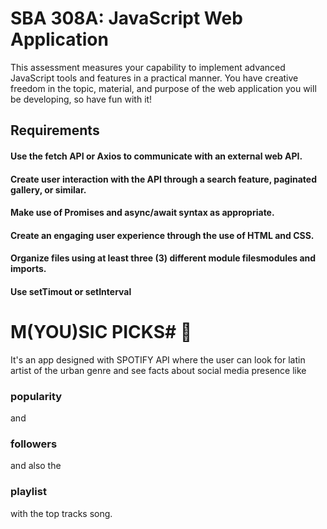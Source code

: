 
# SBA 308A: JavaScript Web Application  <br>

<p> This assessment measures your capability to implement advanced JavaScript tools and features in a practical manner. You have creative freedom in the topic, material, and purpose of the web application you will be developing, so have fun with it! </p>
                    <h2> Requirements </h2> 

#### Use the fetch API or Axios to communicate with an external web API. <br>
#### Create user interaction with the API through a search feature, paginated gallery, or similar.<br> 
#### Make use of Promises and async/await syntax as appropriate.<br>
#### Create an engaging user experience through the use of HTML and CSS.<br>
#### Organize files using at least three (3) different module filesmodules and imports.<br>
#### Use setTimout or setInterval<br>

# M(YOU)SIC PICKS# 💎

<p> It's an app designed with SPOTIFY API where the user can look for latin artist of the urban genre and see facts about social media presence like <h3> popularity </h3> and <h3>followers</h3> and also the <h3>playlist</h3> with the top tracks song. </p>